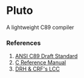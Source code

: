 # Pluto
A lightweight C89 compiler

### References
1. [ANSI C89 Draft Standard](https://www.yodaiken.com/wp-content/uploads/2021/05/ansi-iso-9899-1990-1.pdf)
2. [C Reference Manual](https://www.bell-labs.com/usr/dmr/www/cman.pdf)
3. [DRH & CRF's LCC](https://github.com/drh/lcc)

